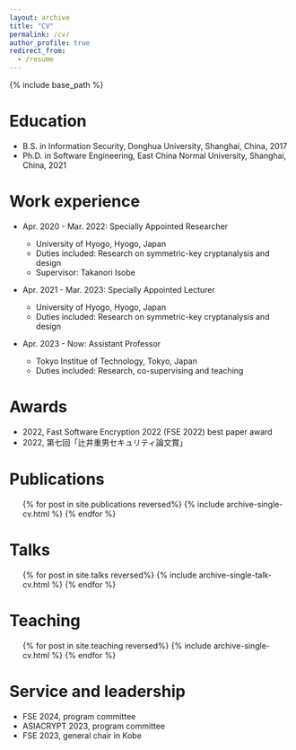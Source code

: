 ```yaml
---
layout: archive
title: "CV"
permalink: /cv/
author_profile: true
redirect_from:
  - /resume
---
```


{% include base_path %}

Education
======
* B.S.  in Information Security, Donghua University, Shanghai, China, 2017
* Ph.D. in Software Engineering, East China Normal University, Shanghai, China, 2021

Work experience
======
* Apr. 2020 - Mar. 2022: Specially Appointed Researcher
  * University of Hyogo, Hyogo, Japan
  * Duties included: Research on symmetric-key cryptanalysis and design
  * Supervisor: Takanori Isobe

* Apr. 2021 - Mar. 2023: Specially Appointed Lecturer
  * University of Hyogo, Hyogo, Japan
  * Duties included: Research on symmetric-key cryptanalysis and design

* Apr. 2023 - Now: Assistant Professor
  * Tokyo Institue of Technology, Tokyo, Japan
  * Duties included: Research, co-supervising and teaching
  
Awards
======
* 2022, Fast Software Encryption 2022 (FSE 2022) best paper award
* 2022, 第七回「辻井重男セキュリティ論文賞」


Publications
======
  <ul>{% for post in site.publications reversed%}
    {% include archive-single-cv.html %}
  {% endfor %}</ul>
  
Talks
======
  <ul>{% for post in site.talks reversed%}
    {% include archive-single-talk-cv.html %}
  {% endfor %}</ul>
  
Teaching
======
  <ul>{% for post in site.teaching reversed%}
    {% include archive-single-cv.html %}
  {% endfor %}</ul>
  
Service and leadership
======
* FSE 2024, program committee
* ASIACRYPT 2023, program committee
* FSE 2023, general chair in Kobe
